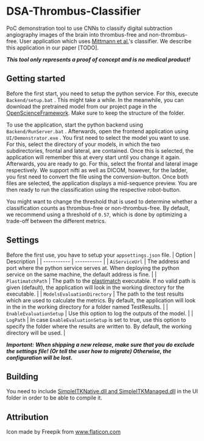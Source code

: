# DSA-Thrombus-Classifier
PoC demonstration tool to use CNNs to classify digital subtraction angiography images of the brain into thrombus-free and non-thrombus-free.
User application which uses [Mittmann et al.](https://pubmed.ncbi.nlm.nih.gov/35604489/)'s classifier.
We describe this application in our paper [TODO].

***This tool only represents a proof of concept and is no medical product!***

## Getting started
Before the first start, you need to setup the python service. For this, execute `Backend/setup.bat` . This might take a while.
In the meanwhile, you can download the pretrained model from our project page in the [OpenScienceFramework](https://osf.io/n8k4r/). Make sure to keep the structure of the folder.

To use the application, start the python backend using `Backend/RunServer.bat` . Afterwards, open the frontend application using `UI/Demonstrator.exe` .
You first need to select the model you want to use. For this, select the directory of your models, in which the two subdirectories, frontal and lateral, are contained. Once this is selected, the application will remember this at every start until you change it again. Afterwards, you are ready to go. For this, select the frontal and lateral image respectively. We support nifti as well as DICOM, however, for the ladder, you first need to convert the file using the conversion-button. Once both files are selected, the application displays a mid-sequence preview. You are then ready to run the classification using the respective robot-button. 

You might want to change the threshold that is used to determine whether a classification counts as thrombus-free or non-thrombus-free. By default, we recommend using a threshold of `0.57`, which is done by optimizing a trade-off between the different metrics. 

## Settings
Before the first use, you have to setup your `appsettings.json` file.
| Option      | Description |
| ----------- | ----------- |
| `AiServiceUrl` | The address and port where the python service serves at. When deploying the python service on the same machine, the default address is fine. |
| `PlastimatchPath` | The path to the [plastimatch](https://plastimatch.org/) executable. If no valid path is given (default), the application will look in the working directory for the executable. |
| `ModelsEvaluationDirectory` | The path to the test results which are used to calculate the metrics. By default, the application will look in the in the working directory for a folder named TestResults. |
| `EnableEvaluationSetup` | Use this option to log the outputs of the model. |
| `LogPath` | In case `EnableEvaluationSetup` is set to true, use this option to specify the folder where the results are written to. By default, the working directory will be used. |

***Important:***
***When shipping a new release, make sure that you do exclude the settings file! (Or tell the user how to migrate)
Otherwise, the configuration will be lost.***

## Building
You need to include [SimpleITKNative.dll and SimpleITKManaged.dll](https://github.com/SimpleITK/SimpleITK/releases) in the UI folder in order to be able to compile it.

## Attribution
Icon made by Freepik from www.flaticon.com
